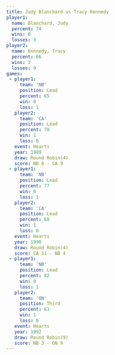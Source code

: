 ```yaml
---
title: Judy Blanchard vs Tracy Kennedy
player1:               
  name: Blanchard, Judy
  percent: 74          
  wins: 0              
  losses: 3            
player2:               
  name: Kennedy, Tracy 
  percent: 66          
  wins: 3              
  losses: 0            
games:
 - player1:        
     team: 'NB'    
     position: Lead
     percent: 65   
     win: 0        
     loss: 1       
   player2:        
     team: 'CA'    
     position: Lead
     percent: 70   
     win: 1        
     loss: 0       
   event: Hearts       
   year: 1989          
   draw: Round Robin(4)
   score: NB 8 - CA 9  
 - player1:        
     team: 'NB'    
     position: Lead
     percent: 77   
     win: 0        
     loss: 1       
   player2:        
     team: 'CA'    
     position: Lead
     percent: 68   
     win: 1        
     loss: 0       
   event: Hearts       
   year: 1990          
   draw: Round Robin(4)
   score: CA 11 - NB 4 
 - player1:        
     team: 'NB'    
     position: Lead
     percent: 82   
     win: 0        
     loss: 1       
   player2:         
     team: 'ON'     
     position: Third
     percent: 61    
     win: 1         
     loss: 0        
   event: Hearts       
   year: 1992          
   draw: Round Robin(9)
   score: NB 3 - ON 9  
---
```

